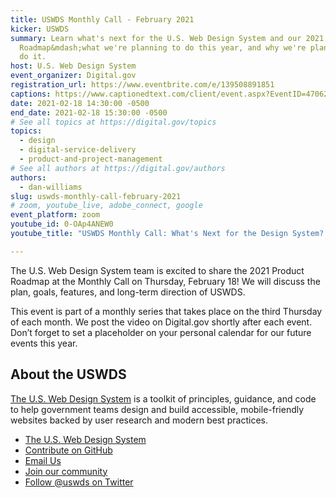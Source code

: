 ```yaml
---
title: USWDS Monthly Call - February 2021
kicker: USWDS
summary: Learn what's next for the U.S. Web Design System and our 2021
  Roadmap&mdash;what we're planning to do this year, and why we're planning to
  do it.
host: U.S. Web Design System
event_organizer: Digital.gov
registration_url: https://www.eventbrite.com/e/139508891851
captions: https://www.captionedtext.com/client/event.aspx?EventID=4706276&CustomerID=321
date: 2021-02-18 14:30:00 -0500
end_date: 2021-02-18 15:30:00 -0500
# See all topics at https://digital.gov/topics
topics:
  - design
  - digital-service-delivery
  - product-and-project-management
# See all authors at https://digital.gov/authors
authors:
  - dan-williams
slug: uswds-monthly-call-february-2021
# zoom, youtube_live, adobe_connect, google
event_platform: zoom
youtube_id: 0-OAp4ANEW0
youtube_title: "USWDS Monthly Call: What's Next for the Design System? (Feb 2021)"

---
```

The U.S. Web Design System team is excited to share the 2021 Product Roadmap at the Monthly Call on Thursday, February 18! We will discuss the plan, goals, features, and long-term direction of USWDS. 

This event is part of a monthly series that takes place on the third Thursday of each month. We post the video on Digital.gov shortly after each event. Don’t forget to set a placeholder on your personal calendar for our future events this year.



## About the USWDS

[The U.S. Web Design System](https://designsystem.digital.gov/) is a toolkit of principles, guidance, and code to help government teams design and build accessible, mobile-friendly websites backed by user research and modern best practices.

* [The U.S. Web Design System](https://designsystem.digital.gov/)
* [Contribute on GitHub](https://github.com/uswds/uswds/issues)
* [Email Us](mailto:uswds@support.digitalgov.gov)
* [Join our community](https://digital.gov/communities/uswds/)
* [Follow @uswds on Twitter](https://twitter.com/uswds)
